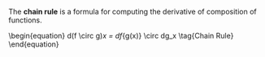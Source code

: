The **chain rule** is a formula for computing the derivative of composition of functions.

\begin{equation}
d(f \circ g)_x = df_{g(x)} \circ dg_x \tag{Chain Rule}
\end{equation}